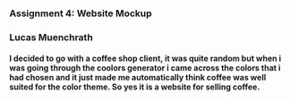 ### Assignment 4: Website Mockup
### Lucas Muenchrath
#### I decided to go with a coffee shop client, it was quite random but when i was going through the coolors generator i came across the colors that i had chosen and it just made me automatically think coffee was well suited for the color theme. So yes it is a website for selling coffee.
